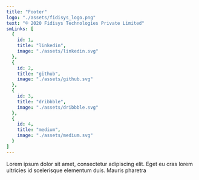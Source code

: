 ```yaml
---
title: "Footer"
logo: "./assets/fidisys_logo.png"
text: "© 2020 Fidisys Technologies Private Limited"
smLinks: [
  {
    id: 1,
    title: "linkedin",
    image: "./assets/linkedin.svg"
  },
  {
    id: 2,
    title: "github",
    image: "./assets/github.svg"
  },
  {
    id: 3,
    title: "dribbble",
    image: "./assets/dribbble.svg"
  },
  {
    id: 4,
    title: "medium",
    image: "./assets/medium.svg"
  }
]
---
```


Lorem ipsum dolor sit amet, consectetur adipiscing elit. Eget eu cras lorem ultricies id scelerisque elementum duis. Mauris pharetra 
